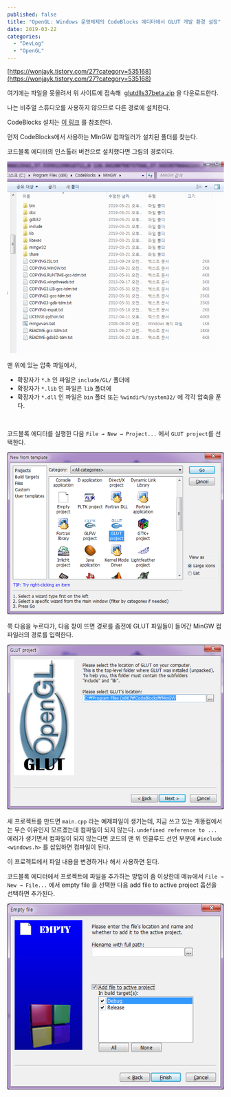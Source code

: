 ```yaml
---
published: false
title: "OpenGL: Windows 운영체제의 CodeBlocks 에디터에서 GLUT 개발 환경 설정"
date: 2019-03-22
categories: 
  - "DevLog"
  - "OpenGL"
---
```


[https://wonjayk.tistory.com/27?category=535168](https://wonjayk.tistory.com/27?category=535168)

여기에는 파일을 못올려서 위 사이트에 접속해  [glutdlls37beta.zip](http://wonjayk.tistory.com/attachment/cfile5.uf@233C794F5375BB530292BE.zip) 을 다운로드한다.

나는 비주얼 스튜디오를 사용하지 않으므로 다른 경로에 설치한다.

CodeBlocks 설치는 [이 링크](http://yoonbumtae.com/?p=884) 를 참조한다.

먼저 CodeBlocks에서 사용하는 MInGW 컴파일러가 설치된 폴더를 찾는다.

코드블록 에디터의 인스톨러 버전으로 설치했다면 그림의 경로이다.

[ ![](/assets/img/wp-content/uploads/2019/03/cb1-1.png)](http://yoonbumtae.com/?attachment_id=903)

맨 위에 있는 압축 파일에서,

- 확장자가 `*.h` 인 파일은 `include/GL/` 폴더에
- 확장자가 `*.lib` 인 파일은 `lib` 폴더에
- 확장자가 `*.dll` 인 파일은 `bin` 폴더 또는 `%windir%/system32/` 에 각각 압축을 푼다.

 

코드블록 에디터를 실행한 다음 `File → New → Project...` 에서 `GLUT project`를 선택한다.

[ ![](/assets/img/wp-content/uploads/2019/03/cb2.png)](http://yoonbumtae.com/?attachment_id=897)

쭉 다음을 누르다가, 다음 창이 뜨면 경로를 좀전에 GLUT 파일들이 들어간 MinGW 컴파일러의 경로를 입력한다.

[ ![](/assets/img/wp-content/uploads/2019/03/cb3.png)](http://yoonbumtae.com/?attachment_id=898)

새 프로젝트를 만드면 `main.cpp` 라는 예제파일이 생기는데, 지금 쓰고 있는 개똥컴에서는 무슨 이유인지 모르겠는데 컴파일이 되지 않는다. `undefined reference to ...` 에러가 생기면서 컴파일이 되지 않는다면 코드의 맨 위 인클루드 선언 부분에 `#include <windows.h>` 를 삽입하면 컴파일이 된다.

이 프로젝트에서 파일 내용을 변경하거나 해서 사용하면 된다.

코드블록 에디터에서 프로젝트에 파일을 추가하는 방법이 좀 이상한데 메뉴에서 `File → New → File...` 에서 empty file 을 선택한 다음 add file to active project 옵션을 선택하면 추가된다.

[ ![](/assets/img/wp-content/uploads/2019/03/cb4.png)](http://yoonbumtae.com/?attachment_id=899)
